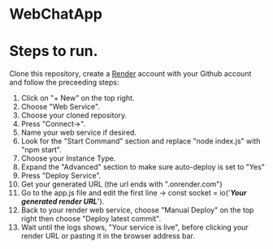 # WebChatApp
<h1>Steps to run.</h1> 
<p>Clone this repository, create a <a href="https://render.com/">Render</a> account with your Github account and follow the preceeding steps:</p>
<ol>
    <li>Click on "+ New" on the top right.
    <li>Choose "Web Service".
    <li>Choose your cloned repository.
    <li>Press "Connect->".
    <li>Name your web service if desired.
    <li>Look for the "Start Command" section and replace "node index.js" with "npm start".
    <li>Choose your Instance Type.
    <li>Expand the "Advanced" section to make sure auto-deploy is set to "Yes"
    <li>Press "Deploy Service".
    <li>Get your generated URL (the url ends with ".onrender.com")
    <li>Go to the app.js file and edit the first line -> const socket = io('<strong><em>Your generated render URL</em></strong>').
    <li>Back to your render web service, choose "Manual Deploy" on the top right then choose "Deploy latest commit".
    <li>Wait until the logs shows, "Your service is live", before clicking your render URL or pasting it in the browser address bar.
</ol>